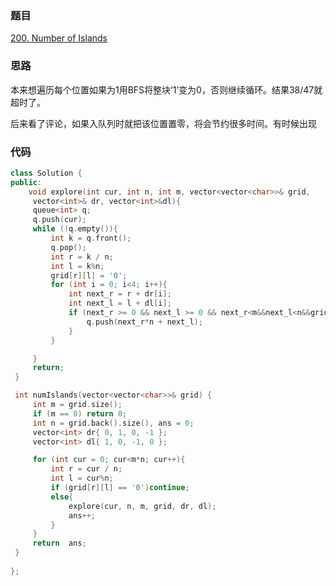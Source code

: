 ### 题目
[200. Number of Islands](https://leetcode-cn.com/problems/number-of-islands/submissions/)
### 思路
本来想遍历每个位置如果为1用BFS将整块‘1’变为0，否则继续循环。结果38/47就超时了。

后来看了评论，如果入队列时就把该位置置零，将会节约很多时间。有时候出现
### 代码
```c++
class Solution {
public:
    void explore(int cur, int n, int m, vector<vector<char>>& grid,
	 vector<int>& dr, vector<int>&dl){
	 queue<int> q;
	 q.push(cur);
	 while (!q.empty()){
		 int k = q.front();
		 q.pop();
		 int r = k / n;
		 int l = k%n;
		 grid[r][l] = '0';
		 for (int i = 0; i<4; i++){
			 int next_r = r + dr[i];
			 int next_l = l + dl[i];
			 if (next_r >= 0 && next_l >= 0 && next_r<m&&next_l<n&&grid[next_r][next_l]!='0'){
				 q.push(next_r*n + next_l);
			 }
		 }

	 }
	 return;
 }

 int numIslands(vector<vector<char>>& grid) {
	 int m = grid.size();
	 if (m == 0) return 0;
	 int n = grid.back().size(), ans = 0;
	 vector<int> dr{ 0, 1, 0, -1 };
	 vector<int> dl{ 1, 0, -1, 0 };

	 for (int cur = 0; cur<m*n; cur++){
		 int r = cur / n;
		 int l = cur%n;
		 if (grid[r][l] == '0')continue;
		 else{
			 explore(cur, n, m, grid, dr, dl);
			 ans++;
		 }
	 }
	 return  ans;
 }  
 
};
```
